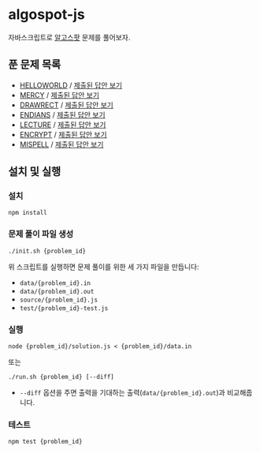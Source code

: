 # algospot-js

자바스크립트로 [알고스팟](https://algospot.com/) 문제를 풀어보자.

## 푼 문제 목록

- [HELLOWORLD](https://algospot.com/judge/problem/read/HELLOWORLD) / [제출된 답안 보기](https://algospot.com/judge/submission/recent/?problem=HELLOWORLD&user=haru&language=js&state=6)
- [MERCY](https://algospot.com/judge/problem/read/MERCY) / [제출된 답안 보기](https://algospot.com/judge/submission/recent/?problem=MERCY&user=haru&language=js&state=6)
- [DRAWRECT](https://algospot.com/judge/problem/read/DRAWRECT) / [제출된 답안 보기](https://algospot.com/judge/submission/recent/?problem=DRAWRECT&user=haru&language=js&state=6)
- [ENDIANS](https://algospot.com/judge/problem/read/ENDIANS) / [제출된 답안 보기](https://algospot.com/judge/submission/recent/?problem=ENDIANS&user=haru&language=js&state=6)
- [LECTURE](https://algospot.com/judge/problem/read/LECTURE) / [제출된 답안 보기](https://algospot.com/judge/submission/recent/?problem=LECTURE&user=haru&language=js&state=6)
- [ENCRYPT](https://algospot.com/judge/problem/read/ENCRYPT) / [제출된 답안 보기](https://algospot.com/judge/submission/recent/?problem=ENCRYPT&user=haru&language=js&state=6)
- [MISPELL](https://algospot.com/judge/problem/read/MISPELL) / [제출된 답안 보기](https://algospot.com/judge/submission/recent/?problem=MISPELL&user=haru&language=js&state=6)

## 설치 및 실행

### 설치

```
npm install
```

### 문제 풀이 파일 생성

```
./init.sh {problem_id}
```

위 스크립트를 실행하면 문제 풀이를 위한 세 가지 파일을 만듭니다:

- `data/{problem_id}.in`
- `data/{problem_id}.out`
- `source/{problem_id}.js`
- `test/{problem_id}-test.js`

### 실행

```
node {problem_id}/solution.js < {problem_id}/data.in
```

또는

```
./run.sh {problem_id} [--diff]
```

- `--diff` 옵션을 주면 출력을 기대하는 출력(`data/{problem_id}.out`)과 비교해줍니다.

### 테스트

```
npm test {problem_id}
```
